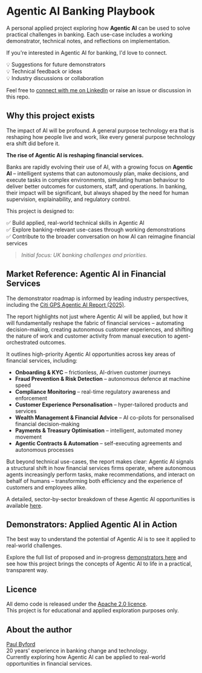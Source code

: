 # Agentic AI Banking Playbook

A personal applied project exploring how **Agentic AI** can be used to solve practical challenges in banking. Each use-case includes a working demonstrator, technical notes, and reflections on implementation.

If you're interested in Agentic AI for banking, I'd love to connect.

💡 Suggestions for future demonstrators  
💡 Technical feedback or ideas  
💡 Industry discussions or collaboration  

Feel free to [connect with me on LinkedIn](https://www.linkedin.com/in/paulbyford) or raise an issue or discussion in this repo.

## Why this project exists

The impact of AI will be profound. A general purpose technology era that is reshaping how people live and work, like every general purpose technology era shift did before it. 

**The rise of Agentic AI is reshaping financial services.**

Banks are rapidly evolving their use of AI, with a growing focus on **Agentic AI** – intelligent systems that can autonomously plan, make decisions, and execute tasks in complex environments, simulating human behaviour to deliver better outcomes for customers, staff, and operations. In banking, their impact will be significant, but always shaped by the need for human supervision, explainability, and regulatory control.

This project is designed to:

✅ Build applied, real-world technical skills in Agentic AI  
✅ Explore banking-relevant use-cases through working demonstrations  
✅ Contribute to the broader conversation on how AI can reimagine financial services  

> _Initial focus: UK banking challenges and priorities._

## Market Reference: Agentic AI in Financial Services

The demonstrator roadmap is informed by leading industry perspectives, including the [Citi GPS Agentic AI Report (2025)](resources/citi-gps-report-agentic.pdf).

The report highlights not just where Agentic AI will be applied, but how it will fundamentally reshape the fabric of financial services – automating decision-making, creating autonomous customer experiences, and shifting the nature of work and customer activity from manual execution to agent-orchestrated outcomes.

It outlines high-priority Agentic AI opportunities across key areas of financial services, including:

- **Onboarding & KYC** – frictionless, AI-driven customer journeys  
- **Fraud Prevention & Risk Detection** – autonomous defence at machine speed  
- **Compliance Monitoring** – real-time regulatory awareness and enforcement  
- **Customer Experience Personalisation** – hyper-tailored products and services  
- **Wealth Management & Financial Advice** – AI co-pilots for personalised financial decision-making  
- **Payments & Treasury Optimisation** – intelligent, automated money movement  
- **Agentic Contracts & Automation** – self-executing agreements and autonomous processes  

But beyond technical use-cases, the report makes clear: Agentic AI signals a structural shift in how financial services firms operate, where autonomous agents increasingly perform tasks, make recommendations, and interact on behalf of humans – transforming both efficiency and the experience of customers and employees alike.

A detailed, sector-by-sector breakdown of these Agentic AI opportunities is available [here](resources/gps-agentic-ai-reference.md).

## Demonstrators: Applied Agentic AI in Action

The best way to understand the potential of Agentic AI is to see it applied to real-world challenges.

Explore the full list of proposed and in-progress [demonstrators here](demonstrators.md) and see how this project brings the concepts of Agentic AI to life in a practical, transparent way.

## Licence

All demo code is released under the [Apache 2.0 licence](LICENSE).  
This project is for educational and applied exploration purposes only.

## About the author

[Paul Byford](https://www.linkedin.com/in/paulbyford)  
20 years' experience in banking change and technology.  
Currently exploring how Agentic AI can be applied to real-world opportunities in financial services.
